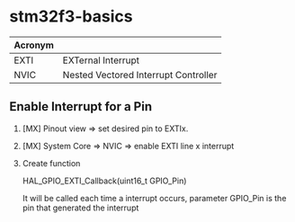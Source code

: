# stm32f3-basics

| Acronym |                                      |
|---------|--------------------------------------|
| EXTI    | EXTernal Interrupt                   |  
| NVIC    | Nested Vectored Interrupt Controller |

## Enable Interrupt for a Pin
1. [MX] Pinout view => set desired pin to EXTIx.
2. [MX] System Core => NVIC => enable EXTI line x interrupt
3. Create function

	HAL_GPIO_EXTI_Callback(uint16_t GPIO_Pin)
	
	It will be called each time a interrupt occurs, parameter GPIO_Pin is the pin that generated the interrupt
